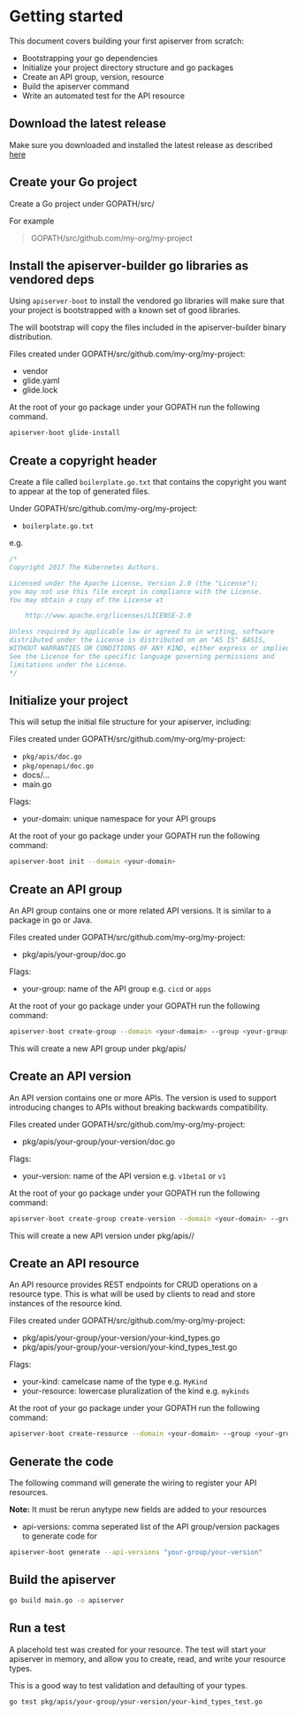 # Getting started

This document covers building your first apiserver from scratch:

- Bootstrapping your go dependencies
- Initialize your project directory structure and go packages
- Create an API group, version, resource
- Build the apiserver command
- Write an automated test for the API resource

## Download the latest release

Make sure you downloaded and installed the latest release as described
[here](https://github.com/kubernetes-incubator/apiserver-builder/blob/master/docs/installing.md)

## Create your Go project

Create a Go project under GOPATH/src/

For example

> GOPATH/src/github.com/my-org/my-project

## Install the apiserver-builder go libraries as vendored deps

Using `apiserver-boot` to install the vendored go libraries will
make sure that your project is bootstrapped with a known set of
good libraries.

The will bootstrap will copy the files included in the apiserver-builder
binary distribution.

Files created under GOPATH/src/github.com/my-org/my-project:

- vendor
- glide.yaml
- glide.lock

At the root of your go package under your GOPATH run the following command.

```sh
apiserver-boot glide-install
```

## Create a copyright header

Create a file called `boilerplate.go.txt` that contains the copyright
you want to appear at the top of generated files.

Under GOPATH/src/github.com/my-org/my-project:

- `boilerplate.go.txt`

e.g.

```go
/*
Copyright 2017 The Kubernetes Authors.

Licensed under the Apache License, Version 2.0 (the "License");
you may not use this file except in compliance with the License.
You may obtain a copy of the License at

    http://www.apache.org/licenses/LICENSE-2.0

Unless required by applicable law or agreed to in writing, software
distributed under the License is distributed on an "AS IS" BASIS,
WITHOUT WARRANTIES OR CONDITIONS OF ANY KIND, either express or implied.
See the License for the specific language governing permissions and
limitations under the License.
*/
```

## Initialize your project

This will setup the initial file structure for your apiserver, including:

Files created under GOPATH/src/github.com/my-org/my-project:

- `pkg/apis/doc.go`
- `pkg/openapi/doc.go`
- docs/...
- main.go

Flags:

- your-domain: unique namespace for your API groups

At the root of your go package under your GOPATH run the following command:

```sh
apiserver-boot init --domain <your-domain>
```

## Create an API group

An API group contains one or more related API versions.  It is similar to
a package in go or Java.

Files created under GOPATH/src/github.com/my-org/my-project:

- pkg/apis/your-group/doc.go

Flags:

- your-group: name of the API group e.g. `cicd` or `apps`

At the root of your go package under your GOPATH run the following command:

```sh
apiserver-boot create-group --domain <your-domain> --group <your-group>
```

This will create a new API group under pkg/apis/<your-group>

## Create an API version

An API version contains one or more APIs.  The version is used
to support introducing changes to APIs without breaking backwards
compatibility.

Files created under GOPATH/src/github.com/my-org/my-project:

- pkg/apis/your-group/your-version/doc.go

Flags:

- your-version: name of the API version e.g. `v1beta1` or `v1`

At the root of your go package under your GOPATH run the following command:

```sh
apiserver-boot create-group create-version --domain <your-domain> --group <your-group> --version <your-version>
```

This will create a new API version under pkg/apis/<your-group>/<your-version>

## Create an API resource

An API resource provides REST endpoints for CRUD operations on a resource
type.  This is what will be used by clients to read and store instances
of the resource kind.

Files created under GOPATH/src/github.com/my-org/my-project:

- pkg/apis/your-group/your-version/your-kind_types.go
- pkg/apis/your-group/your-version/your-kind_types_test.go

Flags:

- your-kind: camelcase name of the type e.g. `MyKind`
- your-resource: lowercase pluralization of the kind e.g. `mykinds`

At the root of your go package under your GOPATH run the following command:

```sh
apiserver-boot create-resource --domain <your-domain> --group <your-group> --version <your-version> --kind <your-kind> --resource <your-resource>
```

## Generate the code

The following command will generate the wiring to register your API resources.

**Note:** It must be rerun anytype new fields are added to your resources

- api-versions: comma seperated list of the API group/version packages to generate code for

```sh
apiserver-boot generate --api-versions "your-group/your-version"
```

## Build the apiserver

```sh
go build main.go -o apiserver
```

## Run a test

A placehold test was created for your resource.  The test will
start your apiserver in memory, and allow you to create, read, and write
your resource types.

This is a good way to test validation and defaulting of your types.

```sh
go test pkg/apis/your-group/your-version/your-kind_types_test.go
```